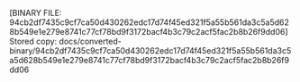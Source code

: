 [BINARY FILE: 94cb2df7435c9cf7ca50d430262edc17d74f45ed321f5a55b561da3c5a5d628b549e1e279e8741c77cf78bd9f3172bacf4b3c79c2acf5fac2b8b26f9dd06]
Stored copy: docs/converted-binary/94cb2df7435c9cf7ca50d430262edc17d74f45ed321f5a55b561da3c5a5d628b549e1e279e8741c77cf78bd9f3172bacf4b3c79c2acf5fac2b8b26f9dd06
